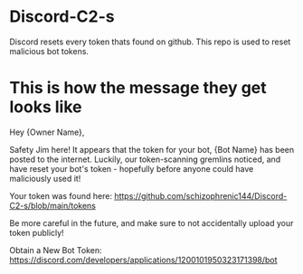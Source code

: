 # Discord-C2-s
Discord resets every token thats found on github. This repo is used to reset malicious bot tokens.



# This is how the message they get looks like
Hey {Owner Name},

Safety Jim here! It appears that the token for your bot, {Bot Name} has been posted to the internet. Luckily, our token-scanning gremlins noticed, and have reset your bot's token - hopefully before anyone could have maliciously used it!

Your token was found here: https://github.com/schizophrenic144/Discord-C2-s/blob/main/tokens

Be more careful in the future, and make sure to not accidentally upload your token publicly!

Obtain a New Bot Token: https://discord.com/developers/applications/1200101950323171398/bot
